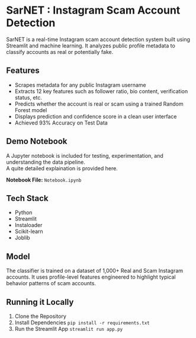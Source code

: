 # SarNET : Instagram Scam Account Detection

SarNET is a real-time Instagram scam account detection system built using Streamlit and machine learning. It analyzes public profile metadata to classify accounts as real or potentially fake.

## Features

- Scrapes metadata for any public Instagram username
- Extracts 12 key features such as follower ratio, bio content, verification status, etc.
- Predicts whether the account is real or scam using a trained Random Forest model
- Displays prediction and confidence score in a clean user interface
- Achieved 93% Accuracy on Test Data

## Demo Notebook

A Jupyter notebook is included for testing, experimentation, and understanding the data pipeline. <br> A quite detailed explaination is provided here.

**Notebook File:** `Notebook.ipynb`

## Tech Stack

- Python
- Streamlit
- Instaloader
- Scikit-learn
- Joblib

## Model

The classifier is trained on a dataset of 1,000+ Real and Scam Instagram accounts. It uses profile-level features engineered to highlight typical behavior patterns of scam accounts. 

## Running it Locally

1. Clone the Repository
2. Install Dependencies  `pip install -r requirements.txt`
3. Run the Streamlit App `streamlit run app.py`

